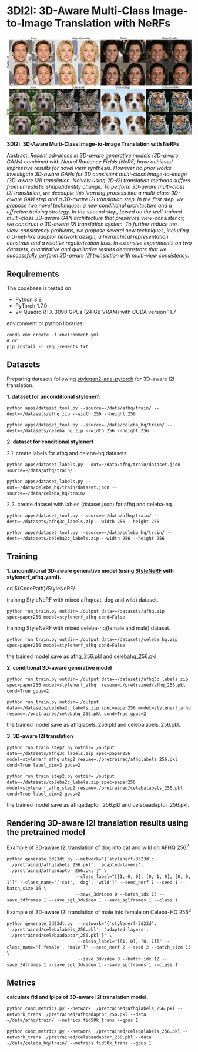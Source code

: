 # 3DI2I: 3D-Aware Multi-Class Image-to-Image Translation with NeRFs</sub>

![Random Sample](./docs/random_sample.png)

**3DI2I: 3D-Aware Multi-Class Image-to-Image Translation with NeRFs**<br>

Abstract: *Recent advances in 3D-aware generative models (3D-aware GANs) combined with Neural Radiance Fields (NeRF) have achieved impressive results for novel view synthesis. However no prior works investigate 3D-aware GANs for 3D consistent multi-class image-to-image (3D-aware I2I) translation. Naively using 2D-I2I translation methods suffers from unrealistic shape/identity change. To perform 3D-aware multi-class I2I translation, we decouple this learning process into a multi-class 3D-aware GAN step and a 3D-aware I2I translation step.   In the first step, we propose two novel techniques: a new conditional architecture and a effective training strategy.  In the second step, based on the well-trained multi-class 3D-aware GAN architecture that preserves view-consistency,  we construct a 3D-aware I2I translation system. To further reduce the view-consistency problems, we propose several new techniques, including a U-net-like adaptor network design, a hierarchical representation constrain and a relative regularization loss.   In extensive experiments on two datasets, quantitative and qualitative results demonstrate  that we successfully perform  3D-aware I2I translation  with  multi-view  consistency.*

## Requirements
The codebase is tested on 
* Python 3.8
* PyTorch 1.7.0
* 2× Quadro RTX 3090 GPUs (24 GB VRAM) with CUDA version 11.7

environment or python libraries:

```
conda env create -f environment.yml
# or
pip install -r requirements.txt
```

## Datasets
Preparing datasets following [stylegan2-ada-pytorch](https://github.com/NVlabs/stylegan2-ada-pytorch#preparing-datasets) for 3D-aware I2I translation.

**1. dataset for unconditional stylenerf:**
```
python apps/dataset_tool.py --source=~/data/afhq/train/ --dest=~/datasets/afhq.zip --width 256 --height 256
```
```
python apps/dataset_tool.py --source=~/data/celeba_hq/train/ --dest=~/datasets/celeba_hq.zip --width 256 --height 256
```


**2. dataset for conditional stylenerf**

2.1. create labels for afhq and celeba-hq datasets. 
```
python apps/dataset_labels.py --out=~/data/afhq/train/dataset.json --source=~/data/afhq/train/
```
```
python apps/dataset_labels.py --out=~/data/celeba_hq/train/dataset.json --source=~/data/celeba_hq/train/
```

2.2. create dataset with lables (dataset.json) for afhq and celeba-hq.
```
python apps/dataset_tool.py --source=~/data/afhq/train/ --dest=~/datasets/afhq3c_labels.zip --width 256 --height 256
```
```
python apps/dataset_tool.py --source=~/data/celeba_hq/train/ --dest=~/datasets/celeba2c_labels.zip --width 256 --height 256
```

## Training
**1. unconditional 3D-aware generative model (using [StyleNeRF](https://github.com/facebookresearch/StyleNeRF) with stylenerf_afhq.yaml).**

cd ${CodePath}/StyleNeRF/

training StyleNeRF with mixed afhq(cat, dog and wild) dataset.
```
python run_train.py outdir=./output data=~/datasets/afhq.zip spec=paper256 model=stylenerf_afhq cond=False
```
training StyleNeRF with mixed celeba-hq(female and male) dataset.
```
python run_train.py outdir=./output data=~/datasets/celeba_hq.zip spec=paper256 model=stylenerf_afhq cond=False
```

the trained model save as afhq_256.pkl and celebahq_256.pkl.

**2. conditional 3D-aware generative model**

```
python run_train.py outdir=./output data=~/datasets/afhq3c_labels.zip spec=paper256 model=stylenerf_afhq  resume=./pretrained/afhq_256.pkl cond=True gpus=2
```
```
python run_train.py outdir=./output data=~/datasets/celeba2c_labels.zip spec=paper256 model=stylenerf_afhq  resume=./pretrained/celebahq_256.pkl cond=True gpus=2
```

the trained model save as afhqlabels_256.pkl and celebalabels_256.pkl.

**3. 3D-aware I2I translation**

```
python run_train_step2.py outdir=./output data=~/datasets/afhq3c_labels.zip spec=paper256 model=stylenerf_afhq_step2 resume=./pretrained/afhqlabels_256.pkl cond=True label_dim=3 gpus=2
```
```
python run_train_step2.py outdir=./output data=~/datasets/celeba2c_labels.zip spec=paper256 model=stylenerf_afhq_step2 resume=./pretrained/celebalabels_256.pkl cond=True label_dim=2 gpus=2
```

the trained model save as afhqadaptor_256.pkl and celebaadaptor_256.pkl.

## Rendering 3D-aware I2I translation results using the pretrained model

Example of 3D-aware I2I translation of dog into cat and wild on AFHQ $256^2$
```
python generate_3d23dt.py --network="{'stylenerf-3d23d': './pretrained/afhqlabels_256.pkl', 'adapted-layers': './pretrained/afhqadaptor_256.pkl'}" \
                          --class_label="[[1, 0, 0], [0, 1, 0], [0, 0, 1]]" --class_name="['cat', 'dog', 'wild']" --seed_nerf 1 --seed 1 --batch_size 16 \
                          --save_3dvideo 0 --batch_idx 15 --save_3dframes 1 --save_sgl_3dvideo 1 --save_sglframes 1 --class 1
```

Example of 3D-aware I2I translation of male into female on Celeba-HQ $256^2$
```
python generate_3d23dt.py  --network="{'stylenerf-3d23d': './pretrained/celebalabels_256.pkl', 'adapted-layers': './pretrained/celebaadaptor_256.pkl'}" \
                           --class_label="[[1, 0], [0, 1]]" --class_name="['female', 'male']" --seed_nerf 2 --seed 2 --batch_size 13 \ 
                           --save_3dvideo 0 --batch_idx 12 --save_3dframes 1 --save_sgl_3dvideo 1 --save_sglframes 1 --class 1
```

## Metrics

**calculate fid and lpips of 3D-aware I2I translation model.**

```
python cond_metrics.py --network ./pretrained/afhqlabels_256.pkl --network_trans ./pretrained/afhqadaptor_256.pkl --data ~/data/afhq/train/ --metrics fid50k_trans --gpus 1
```
```
python cond_metrics.py --network ./pretrained/celebalabels_256.pkl --network_trans ./pretrained/celebaadaptor_256.pkl --data ~/data/celeba_hq/train/ --metrics fid50k_trans --gpus 1
```
